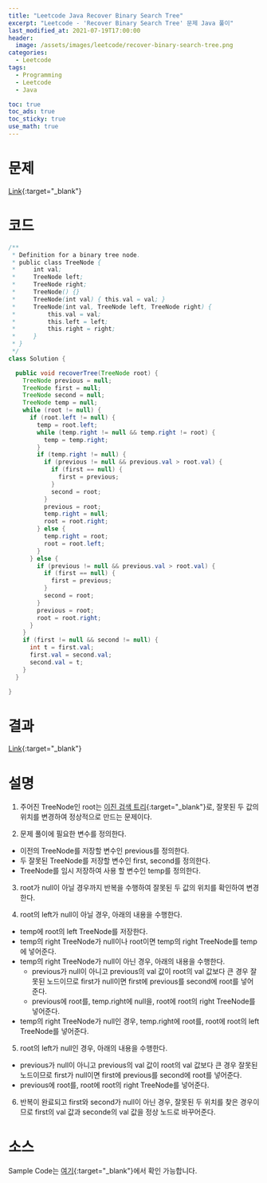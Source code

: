 ```yaml
---
title: "Leetcode Java Recover Binary Search Tree"
excerpt: "Leetcode - 'Recover Binary Search Tree' 문제 Java 풀이"
last_modified_at: 2021-07-19T17:00:00
header:
  image: /assets/images/leetcode/recover-binary-search-tree.png
categories:
  - Leetcode
tags:
  - Programming
  - Leetcode
  - Java

toc: true
toc_ads: true
toc_sticky: true
use_math: true
---
```

# 문제
[Link](https://leetcode.com/problems/recover-binary-search-tree/){:target="_blank"}

# 코드
```java
/**
 * Definition for a binary tree node.
 * public class TreeNode {
 *     int val;
 *     TreeNode left;
 *     TreeNode right;
 *     TreeNode() {}
 *     TreeNode(int val) { this.val = val; }
 *     TreeNode(int val, TreeNode left, TreeNode right) {
 *         this.val = val;
 *         this.left = left;
 *         this.right = right;
 *     }
 * }
 */
class Solution {

  public void recoverTree(TreeNode root) {
    TreeNode previous = null;
    TreeNode first = null;
    TreeNode second = null;
    TreeNode temp = null;
    while (root != null) {
      if (root.left != null) {
        temp = root.left;
        while (temp.right != null && temp.right != root) {
          temp = temp.right;
        }
        if (temp.right != null) {
          if (previous != null && previous.val > root.val) {
            if (first == null) {
              first = previous;
            }
            second = root;
          }
          previous = root;
          temp.right = null;
          root = root.right;
        } else {
          temp.right = root;
          root = root.left;
        }
      } else {
        if (previous != null && previous.val > root.val) {
          if (first == null) {
            first = previous;
          }
          second = root;
        }
        previous = root;
        root = root.right;
      }
    }
    if (first != null && second != null) {
      int t = first.val;
      first.val = second.val;
      second.val = t;
    }
  }

}
```

# 결과
[Link](https://leetcode.com/submissions/detail/524830104/){:target="_blank"}

# 설명
1. 주어진 TreeNode인 root는 [이진 검색 트리](https://en.wikipedia.org/wiki/Binary_search_tree){:target="_blank"}로, 잘못된 두 값의 위치를 변경하여 정상적으로 만드는 문제이다.

2. 문제 풀이에 필요한 변수를 정의한다.
- 이전의 TreeNode를 저장할 변수인 previous를 정의한다.
- 두 잘못된 TreeNode를 저장할 변수인 first, second를 정의한다.
- TreeNode를 임시 저장하여 사용 할 변수인 temp를 정의한다.

3. root가 null이 아닐 경우까지 반복을 수행하여 잘못된 두 값의 위치를 확인하여 변경한다.

4. root의 left가 null이 아닐 경우, 아래의 내용을 수행한다.
- temp에 root의 left TreeNode를 저장한다.
- temp의 right TreeNode가 null이나 root이면 temp의 right TreeNode를 temp에 넣어준다.
- temp의 right TreeNode가 null이 아닌 경우, 아래의 내용을 수행한다.
  - previous가 null이 아니고 previous의 val 값이 root의 val 값보다 큰 경우 잘못된 노드이므로 first가 null이면 first에 previous를 second에 root를 넣어준다.
  - previous에 root를, temp.right에 null을, root에 root의 right TreeNode를 넣어준다.
- temp의 right TreeNode가 null인 경우, temp.right에 root를, root에 root의 left TreeNode를 넣어준다.

5. root의 left가 null인 경우, 아래의 내용을 수행한다.
- previous가 null이 아니고 previous의 val 값이 root의 val 값보다 큰 경우 잘못된 노드이므로 first가 null이면 first에 previous를 second에 root를 넣어준다.
- previous에 root를, root에 root의 right TreeNode를 넣어준다.

6. 반복이 완료되고 first와 second가 null이 아닌 경우, 잘못된 두 위치를 찾은 경우이므로 first의 val 값과 seconde의 val 값을 정상 노드로 바꾸어준다.

# 소스
Sample Code는 [여기](https://github.com/GracefulSoul/leetcode/blob/master/src/main/java/gracefulsoul/problems/RecoverBinarySearchTree.java){:target="_blank"}에서 확인 가능합니다.